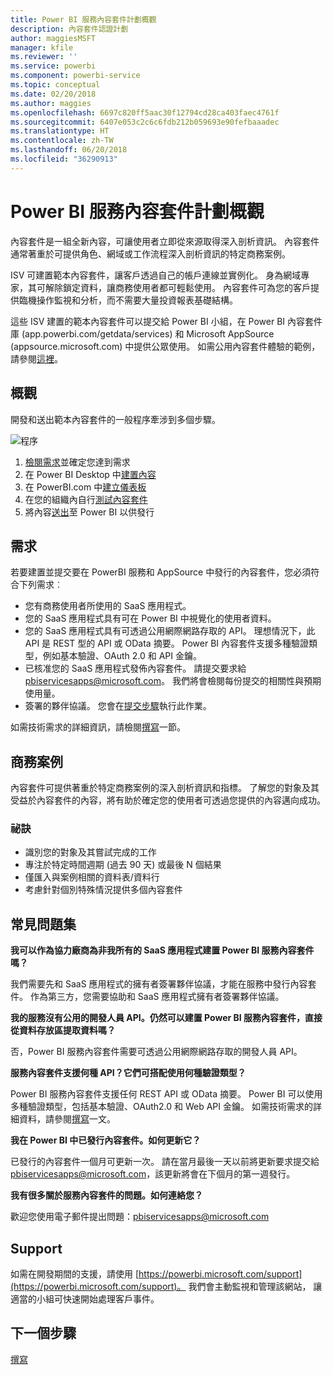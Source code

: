 ```yaml
---
title: Power BI 服務內容套件計劃概觀
description: 內容套件認證計劃
author: maggiesMSFT
manager: kfile
ms.reviewer: ''
ms.service: powerbi
ms.component: powerbi-service
ms.topic: conceptual
ms.date: 02/20/2018
ms.author: maggies
ms.openlocfilehash: 6697c820ff5aac30f12794cd28ca403faec4761f
ms.sourcegitcommit: 6407e053c2c6c6fdb212b059693e90fefbaaadec
ms.translationtype: HT
ms.contentlocale: zh-TW
ms.lasthandoff: 06/20/2018
ms.locfileid: "36290913"
---
```

# <a name="overview-of-the-power-bi-service-content-pack-program"></a>Power BI 服務內容套件計劃概觀
內容套件是一組全新內容，可讓使用者立即從來源取得深入剖析資訊。 內容套件通常著重於可提供角色、網域或工作流程深入剖析資訊的特定商務案例。

ISV 可建置範本內容套件，讓客戶透過自己的帳戶連線並實例化。 身為網域專家，其可解除鎖定資料，讓商務使用者都可輕鬆使用。 內容套件可為您的客戶提供臨機操作監視和分析，而不需要大量投資報表基礎結構。 

這些 ISV 建置的範本內容套件可以提交給 Power BI 小組，在 Power BI 內容套件庫 (app.powerbi.com/getdata/services) 和 Microsoft AppSource (appsource.microsoft.com) 中提供公眾使用。 如需公用內容套件體驗的範例，請參閱[這裡](template-content-pack-experience.md)。

## <a name="overview"></a>概觀
開發和送出範本內容套件的一般程序牽涉到多個步驟。

 ![程序](media/service-content-pack-overview/developer-content-pack-overview.png)

1. [檢閱需求](#requirements)並確定您達到需求
2. 在 Power BI Desktop 中[建置內容](template-content-pack-authoring.md#queries)
3. 在 PowerBI.com 中[建立儀表板](template-content-pack-authoring.md#dashboard)
4. 在您的組織內自行[測試內容套件](template-content-pack-testing.md)
5. 將內容[送出](template-content-pack-testing.md#submission)至 Power BI 以供發行

<a name="requirements"></a>

## <a name="requirements"></a>需求
若要建置並提交要在 PowerBI 服務和 AppSource 中發行的內容套件，您必須符合下列需求︰

* 您有商務使用者所使用的 SaaS 應用程式。
* 您的 SaaS 應用程式具有可在 Power BI 中視覺化的使用者資料。
* 您的 SaaS 應用程式具有可透過公用網際網路存取的 API。 理想情況下，此 API 是 REST 型的 API 或 OData 摘要。 Power BI 內容套件支援多種驗證類型，例如基本驗證、OAuth 2.0 和 API 金鑰。 
* 已核准您的 SaaS 應用程式發佈內容套件。 請提交要求給 pbiservicesapps@microsoft.com。 我們將會檢閱每份提交的相關性與預期使用量。 
* 簽署的夥伴協議。 您會在[提交步驟](template-content-pack-testing.md#submission)執行此作業。

如需技術需求的詳細資訊，請檢閱[撰寫](template-content-pack-authoring.md)一節。

## <a name="business-scenario"></a>商務案例
內容套件可提供著重於特定商務案例的深入剖析資訊和指標。 了解您的對象及其受益於內容套件的內容，將有助於確定您的使用者可透過您提供的內容邁向成功。

### <a name="tips"></a>祕訣
* 識別您的對象及其嘗試完成的工作  
* 專注於特定時間週期 (過去 90 天) 或最後 N 個結果  
* 僅匯入與案例相關的資料表/資料行  
* 考慮針對個別特殊情況提供多個內容套件  

## <a name="frequently-asked-questions"></a>常見問題集
**我可以作為協力廠商為非我所有的 SaaS 應用程式建置 Power BI 服務內容套件嗎？**

我們需要先和 SaaS 應用程式的擁有者簽署夥伴協議，才能在服務中發行內容套件。 作為第三方，您需要協助和 SaaS 應用程式擁有者簽署夥伴協議。

**我的服務沒有公用的開發人員 API。仍然可以建置 Power BI 服務內容套件，直接從資料存放區提取資料嗎？**

否，Power BI 服務內容套件需要可透過公用網際網路存取的開發人員 API。

**服務內容套件支援何種 API？它們可搭配使用何種驗證類型？**

Power BI 服務內容套件支援任何 REST API 或 OData 摘要。 Power BI 可以使用多種驗證類型，包括基本驗證、OAuth2.0 和 Web API 金鑰。 如需技術需求的詳細資料，請參閱[撰寫](template-content-pack-authoring.md#dashboard)一文。

**我在 Power BI 中已發行內容套件。如何更新它？**

已發行的內容套件一個月可更新一次。 請在當月最後一天以前將更新要求提交給 [pbiservicesapps@microsoft.com](mailto:pbiservicesapps@microsoft.com)，該更新將會在下個月的第一週發行。

**我有很多關於服務內容套件的問題。如何連絡您？**

歡迎您使用電子郵件提出問題：[pbiservicesapps@microsoft.com](mailto:pbiservicesapps@microsoft.com)

## <a name="support"></a>Support
如需在開發期間的支援，請使用 [https://powerbi.microsoft.com/support](https://powerbi.microsoft.com/support)。 我們會主動監視和管理該網站， 讓適當的小組可快速開始處理客戶事件。

## <a name="next-step"></a>下一個步驟
[撰寫](template-content-pack-authoring.md)

